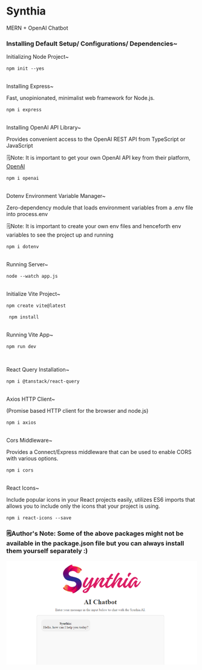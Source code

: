 # Synthia
MERN + OpenAI Chatbot 


### Installing Default Setup/ Configurations/ Dependencies~

Initializing Node Project~

```
npm init --yes
```
<br>
Installing Express~

Fast, unopinionated, minimalist web framework for Node.js.
<br>

```
npm i express
```
<br>
Installing OpenAI API Library~

Provides convenient access to the OpenAI REST API from TypeScript or JavaScript

🗒️Note: It is important to get your own OpenAI API key from their platform, [OpenAI](https://openai.com/api/)
<br>

```
npm i openai
```
<br>
Dotenv Environment Variable Manager~

Zero-dependency module that loads environment variables from a .env file into process.env

🗒️Note: It is important to create your own env files and henceforth env variables to see the project up and running

```
npm i dotenv
```
<br>
Running Server~
<br>

```
node --watch app.js
```
<br>
Initialize Vite Project~
<br>

```
npm create vite@latest
```
```
 npm install
```
<br>
Running Vite App~

```
npm run dev
```
<br>

React Query Installation~

```
npm i @tanstack/react-query
```
<br>
Axios HTTP Client~

(Promise based HTTP client for the browser and node.js)

```
npm i axios
```
<br>
Cors Middleware~

Provides a Connect/Express middleware that can be used to enable CORS with various options.

```
npm i cors
```
<br>
React Icons~

Include popular icons in your React projects easily, utilizes ES6 imports that allows you to include only the icons that your project is using.

```
npm i react-icons --save
```

### 🗒️Author's Note: Some of the above packages might not be available in the package.json file but you can always install them yourself separately :)

<img src="https://github.com/I-Ishika-012/Synthia/blob/main/synthia-demo.png">
